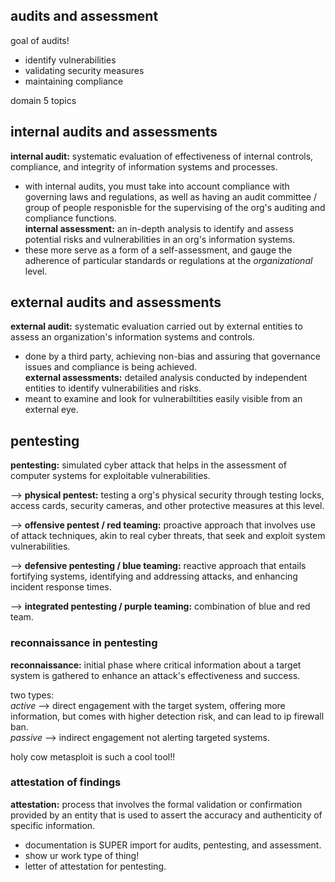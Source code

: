 ## audits and assessment ##
goal of audits!
- identify vulnerabilities 
- validating security measures
- maintaining compliance

domain 5 topics

## internal audits and assessments ##
__internal audit:__ systematic evaluation of effectiveness of internal controls, compliance, and integrity of information systems and processes. 
- with internal audits, you must take into account compliance with governing laws and regulations, as well as having an audit committee / group of people responisble for the supervising of the org's auditing and compliance functions. <br>
__internal assessment:__ an in-depth analysis to identify and assess potential risks and vulnerabilities in an org's information systems.
- these more serve as a form of a self-assessment, and gauge the adherence of particular standards or regulations at the *organizational* level. <br>

## external audits and assessments ##
__external audit:__ systematic evaluation carried out by external entities to assess an organization's information systems and controls. 
- done by a third party, achieving non-bias and assuring that governance issues and compliance is being achieved. <br>
__external assessments:__ detailed analysis conducted by independent entities to identify vulnerabilities and risks. 
- meant to examine and look for vulnerabiltities easily visible from an external eye.

## pentesting ##
__pentesting:__ simulated cyber attack that helps in the assessment of computer systems for exploitable vulnerabilities. <br>

--> __physical pentest:__ testing a org's physical security through testing locks, access cards, security cameras, and other protective measures at this level. <br>

--> __offensive pentest / red teaming:__ proactive approach that involves use of attack techniques, akin to real cyber threats, that seek and exploit system vulnerabilities. <br>

--> __defensive pentesting / blue teaming:__ reactive approach that entails fortifying systems, identifying and addressing attacks, and enhancing incident response times. <br>

--> __integrated pentesting / purple teaming:__ combination of blue and red team. <br>

### reconnaissance in pentesting ###
__reconnaissance:__ initial phase where critical information about a target system is gathered to enhance an attack's effectiveness and success. <br>

two types: <br>
*active* --> direct engagement with the target system, offering more information, but comes with higher detection risk, and can lead to ip firewall ban. <br>
*passive* --> indirect engagement not alerting targeted systems. <br>

holy cow metasploit is such a cool tool!!

### attestation of findings ###
__attestation:__ process that involves the formal validation or confirmation provided by an entity that is used to assert the accuracy and authenticity of specific information. <br>
- documentation is SUPER import for audits, pentesting, and assessment.
- show ur work type of thing!
- letter of attestation for pentesting.